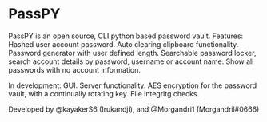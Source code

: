 # PassPY
PassPY is an open source, CLI python based password vault. 
Features:
Hashed user account password. 
Auto clearing clipboard functionality.
Password generator with user defined length.
Searchable password locker, search account details by password, username or account name.
Show all passwords with no account information.

In development:
GUI.
Server functionality.
AES encryption for the password vault, with a continually rotating key.
File integritg checks.

Developed by @kayakerS6 (Irukandji), and @Morgandri1 (Morgandril#0666)
